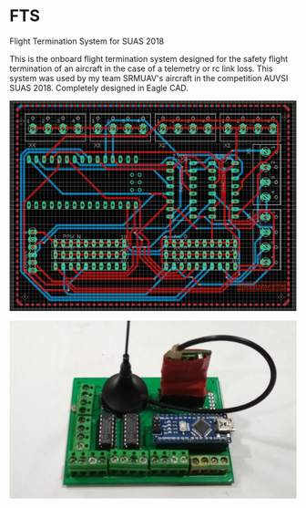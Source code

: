 # FTS
Flight Termination System for SUAS 2018

This is the onboard flight termination system designed for the safety flight termination of an aircraft in the case of a telemetry or rc link loss. This system was used by my team SRMUAV's aircraft in the competition AUVSI SUAS 2018. Completely designed in Eagle CAD.

![Board Layout](fts_b.png)

![Assembled PCB](FTS.jpg)

